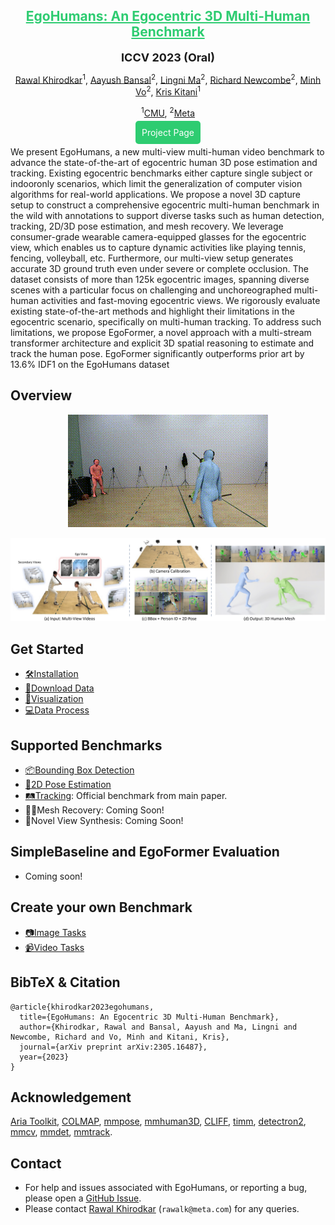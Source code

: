 <div align="center">

<h2><a href="https://arxiv.org/pdf/2305.16487.pdf" style="color:#2ecc71;">EgoHumans: An Egocentric 3D Multi-Human Benchmark</a></h2>

<b><font size="4">ICCV 2023 (Oral)</font></b>

[Rawal Khirodkar](https://github.com/rawalkhirodkar)<sup>1</sup>, [Aayush Bansal](https://www.aayushbansal.xyz/)<sup>2</sup>, [Lingni Ma](https://scholar.google.nl/citations?user=eUAgpwkAAAAJ&hl=en/)<sup>2</sup>, [Richard Newcombe](https://scholar.google.co.uk/citations?user=MhowvPkAAAAJ&hl=en)<sup>2</sup>, [Minh Vo](https://minhpvo.github.io/)<sup>2</sup>, [Kris Kitani](https://kriskitani.github.io/)<sup>1</sup>
 
<sup>1</sup>[CMU](https://www.cmu.edu/), <sup>2</sup>[Meta](https://about.meta.com/)

<p><a href="https://rawalkhirodkar.github.io/egohumans/" style="background-color:#2ecc71; color:white; padding:10px; text-decoration:none; border-radius:5px;">Project Page</a></p>


</div>


We present EgoHumans, a new multi-view multi-human
video benchmark to advance the state-of-the-art of egocentric human 3D pose estimation and tracking. Existing egocentric benchmarks either capture single subject or indooronly scenarios, which limit the generalization of computer
vision algorithms for real-world applications. We propose
a novel 3D capture setup to construct a comprehensive egocentric multi-human benchmark in the wild with annotations
to support diverse tasks such as human detection, tracking,
2D/3D pose estimation, and mesh recovery. We leverage
consumer-grade wearable camera-equipped glasses for the
egocentric view, which enables us to capture dynamic activities like playing tennis, fencing, volleyball, etc. Furthermore,
our multi-view setup generates accurate 3D ground truth
even under severe or complete occlusion. The dataset consists of more than 125k egocentric images, spanning diverse
scenes with a particular focus on challenging and unchoreographed multi-human activities and fast-moving egocentric
views. We rigorously evaluate existing state-of-the-art methods and highlight their limitations in the egocentric scenario,
specifically on multi-human tracking. To address such limitations, we propose EgoFormer, a novel approach with a
multi-stream transformer architecture and explicit 3D spatial
reasoning to estimate and track the human pose. EgoFormer
significantly outperforms prior art by 13.6% IDF1 on the
EgoHumans dataset


## Overview

<div style="text-align:center;">
    <img src="assets/images/fencing.gif" alt="Fencing GIF">
</div>


![summary_tab](assets/overview.png)


## Get Started
- [🛠️Installation](assets/INSTALL.md)
- [📘Download Data](assets/DOWNLOAD.md)
- [👀Visualization](assets/VISUALIZE.md)
- [💻Data Process](assets/DATA_PROCESS.md)


## Supported Benchmarks
- [📦Bounding Box Detection](assets/DETECTION.md)
- [🕺2D Pose Estimation](assets/POSE2D.md)
- [🛤️Tracking](assets/TRACKING.md): Official benchmark from main paper.
- 🚶‍♂️Mesh Recovery: Coming Soon!
- 🔭Novel View Synthesis: Coming Soon!

## SimpleBaseline and EgoFormer Evaluation
- Coming soon!

## Create your own Benchmark
- [📷Image Tasks](assets/COCO_IMAGE.md)
- [📹Video Tasks](assets/COCO_VIDEO.md)

## BibTeX & Citation

```
@article{khirodkar2023egohumans,
  title={EgoHumans: An Egocentric 3D Multi-Human Benchmark},
  author={Khirodkar, Rawal and Bansal, Aayush and Ma, Lingni and Newcombe, Richard and Vo, Minh and Kitani, Kris},
  journal={arXiv preprint arXiv:2305.16487},
  year={2023}
}
```

## Acknowledgement
[Aria Toolkit](https://github.com/facebookresearch/projectaria_tools), [COLMAP](https://github.com/colmap/colmap), [mmpose](https://github.com/open-mmlab/mmpose/tree/main), [mmhuman3D](https://github.com/open-mmlab/mmhuman3d), [CLIFF](https://github.com/haofanwang/CLIFF), [timm](https://github.com/rwightman/pytorch-image-models), [detectron2](https://github.com/facebookresearch/detectron2), [mmcv](https://github.com/open-mmlab/mmcv), [mmdet](https://github.com/open-mmlab/mmdetection), [mmtrack](https://github.com/open-mmlab/mmtracking).



## Contact

- For help and issues associated with EgoHumans, or reporting a bug, please open a [GitHub Issue](https://github.com/rawalkhirodkar/egohumans).
- Please contact [Rawal Khirodkar](https://rawalkhirodkar.github.io/) (`rawalk@meta.com`) for any queries.

